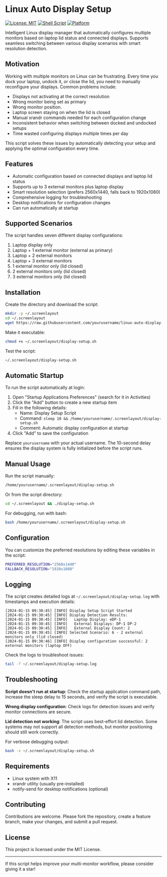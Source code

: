 # Linux Auto Display Setup

[![License: MIT](https://img.shields.io/badge/License-MIT-yellow.svg)](https://opensource.org/licenses/MIT)
[![Shell Script](https://img.shields.io/badge/Shell-Bash-brightgreen.svg)](https://www.gnu.org/software/bash/)
[![Platform](https://img.shields.io/badge/Platform-Linux-blue.svg)](https://www.linux.org/)

Intelligent Linux display manager that automatically configures multiple monitors based on laptop lid status and connected displays. Supports seamless switching between various display scenarios with smart resolution detection.

## Motivation

Working with multiple monitors on Linux can be frustrating. Every time you dock your laptop, undock it, or close the lid, you need to manually reconfigure your displays. Common problems include:

- Displays not activating at the correct resolution
- Wrong monitor being set as primary
- Wrong monitor position.
- Laptop screen staying on when the lid is closed
- Manual xrandr commands needed for each configuration change
- Inconsistent behavior when switching between docked and undocked setups
- Time wasted configuring displays multiple times per day

This script solves these issues by automatically detecting your setup and applying the optimal configuration every time.

## Features

- Automatic configuration based on connected displays and laptop lid status
- Supports up to 3 external monitors plus laptop display
- Smart resolution selection (prefers 2560x1440, falls back to 1920x1080)
- Comprehensive logging for troubleshooting
- Desktop notifications for configuration changes
- Can run automatically at startup

## Supported Scenarios

The script handles seven different display configurations:

1. Laptop display only
2. Laptop + 1 external monitor (external as primary)
3. Laptop + 2 external monitors
4. Laptop + 3 external monitors
5. 1 external monitor only (lid closed)
6. 2 external monitors only (lid closed)
7. 3 external monitors only (lid closed)

## Installation

Create the directory and download the script:

```bash
mkdir -p ~/.screenlayout
cd ~/.screenlayout
wget https://raw.githubusercontent.com/yourusername/linux-auto-display-setup/main/display-setup.sh
```

Make it executable:

```bash
chmod +x ~/.screenlayout/display-setup.sh
```

Test the script:

```bash
~/.screenlayout/display-setup.sh
```

## Automatic Startup

To run the script automatically at login:

1. Open "Startup Applications Preferences" (search for it in Activities)
2. Click the "Add" button to create a new startup item
3. Fill in the following details:
   - Name: Display Setup Script
   - Command: `sleep 10 && /home/yourusername/.screenlayout/display-setup.sh`
   - Comment: Automatic display configuration at startup
4. Click "Add" to save the configuration

Replace `yourusername` with your actual username. The 10-second delay ensures the display system is fully initialized before the script runs.

## Manual Usage

Run the script manually:

```bash
/home/yourusername/.screenlayout/display-setup.sh
```

Or from the script directory:

```bash
cd ~/.screenlayout && ./display-setup.sh
```

For debugging, run with bash:

```bash
bash /home/yourusername/.screenlayout/display-setup.sh
```

## Configuration

You can customize the preferred resolutions by editing these variables in the script:

```bash
PREFERRED_RESOLUTION="2560x1440"
FALLBACK_RESOLUTION="1920x1080"
```

## Logging

The script creates detailed logs at `~/.screenlayout/display-setup.log` with timestamps and execution details:

```
[2024-01-15 09:30:45] [INFO] Display Setup Script Started
[2024-01-15 09:30:45] [INFO] Display Detection Results:
[2024-01-15 09:30:45] [INFO]   Laptop Display: eDP-1
[2024-01-15 09:30:45] [INFO]   External Displays: DP-1 DP-2
[2024-01-15 09:30:45] [INFO]   External Display Count: 2
[2024-01-15 09:30:45] [INFO] Selected Scenario: 6 - 2 external monitors only (lid closed)
[2024-01-15 09:30:46] [INFO] Display configuration successful: 2 external monitors (laptop OFF)
```

Check the logs to troubleshoot issues:

```bash
tail -f ~/.screenlayout/display-setup.log
```

## Troubleshooting

**Script doesn't run at startup**: Check the startup application command path, increase the sleep delay to 15 seconds, and verify the script is executable.

**Wrong display configuration**: Check logs for detection issues and verify monitor connections are secure.

**Lid detection not working**: The script uses best-effort lid detection. Some systems may not support all detection methods, but monitor positioning should still work correctly.

For verbose debugging output:

```bash
bash -x ~/.screenlayout/display-setup.sh
```

## Requirements

- Linux system with X11
- xrandr utility (usually pre-installed)
- notify-send for desktop notifications (optional)

## Contributing

Contributions are welcome. Please fork the repository, create a feature branch, make your changes, and submit a pull request.

## License

This project is licensed under the MIT License.

---

If this script helps improve your multi-monitor workflow, please consider giving it a star!
